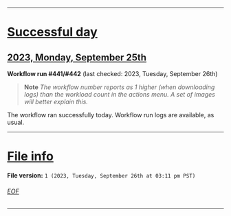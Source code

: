 
***

# [Successful day](#Successful-day)

## [2023, Monday, September 25th](#2023-Monday-September-25th)

**Workflow run #441/#442** (last checked: 2023, Tuesday, September 26th)

> **Note** _The workflow number reports as 1 higher (when downloading logs) than the workload count in the actions menu. A set of images will better explain this._

The workflow ran successfully today. Workflow run logs are available, as usual.

***

# [File info](#File-info)

**File version:** `1 (2023, Tuesday, September 26th at 03:11 pm PST)`

###### [EOF](#EOF)

***
